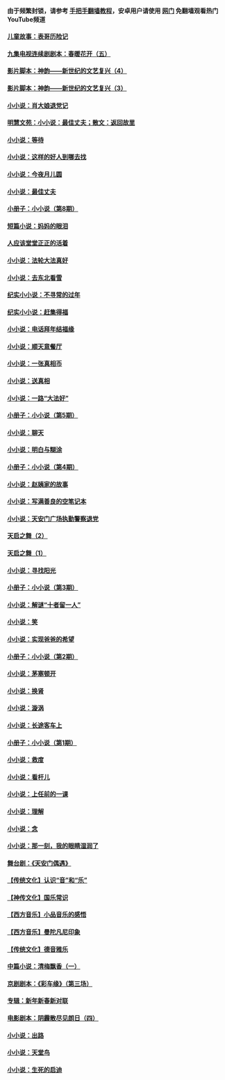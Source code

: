 #### 由于频繁封锁，请参考 [手把手翻墙教程](https://github.com/gfw-breaker/guides/wiki/)，安卓用户请使用 [网门](https://github.com/gfw-breaker/nogfw/blob/master/dl.md?t=05300201) 免翻墙观看热门YouTube频道 

#### [儿童故事：表哥历险记](../pages/328/383535.md?t=05300201) 

#### [九集电视连续剧剧本：春暖花开（五）](../pages/328/275919.md?t=05300201) 

#### [影片脚本：神韵——新世纪的文艺复兴（4）](../pages/328/266089.md?t=05300201) 

#### [影片脚本：神韵——新世纪的文艺复兴（3）](../pages/328/266087.md?t=05300201) 

#### [小小说：肖大娘退党记](../pages/328/239807.md?t=05300201) 

#### [明慧文苑：小小说：最佳丈夫；散文：返回故里](../pages/328/3439.md?t=05300201) 

#### [小小说：等待](../pages/328/223927.md?t=05300201) 

#### [小小说：这样的好人到哪去找](../pages/328/209396.md?t=05300201) 

#### [小小说：今夜月儿圆](../pages/328/193588.md?t=05300201) 

#### [小小说：最佳丈夫](../pages/328/190938.md?t=05300201) 

#### [小册子：小小说（第8期）](../pages/328/188202.md?t=05300201) 

#### [短篇小说：妈妈的眼泪](../pages/328/187712.md?t=05300201) 

#### [人应该堂堂正正的活着](../pages/328/182430.md?t=05300201) 

#### [小小说：法轮大法真好](../pages/328/174669.md?t=05300201) 

#### [小小说：去东北看雪](../pages/328/173882.md?t=05300201) 

#### [纪实小小说：不寻常的过年](../pages/328/173187.md?t=05300201) 

#### [纪实小小说：赶集得福](../pages/328/172652.md?t=05300201) 

#### [小小说：电话拜年结福缘](../pages/328/172533.md?t=05300201) 

#### [小小说：顺天意餐厅](../pages/328/170182.md?t=05300201) 

#### [小小说：一张真相币](../pages/328/169410.md?t=05300201) 

#### [小小说：送真相](../pages/328/166713.md?t=05300201) 

#### [小小说：一路“大法好”](../pages/328/162016.md?t=05300201) 

#### [小册子：小小说（第5期）](../pages/328/161131.md?t=05300201) 

#### [小小说：聊天](../pages/328/159640.md?t=05300201) 

#### [小小说：明白与糊涂](../pages/328/158101.md?t=05300201) 

#### [小册子：小小说（第4期）](../pages/328/158006.md?t=05300201) 

#### [小小说：赵姨家的故事](../pages/328/157843.md?t=05300201) 

#### [小小说：写满善良的空笔记本](../pages/328/157382.md?t=05300201) 

#### [小小说：天安门广场执勤警察退党](../pages/328/156982.md?t=05300201) 

#### [天启之舞（2）](../pages/328/153440.md?t=05300201) 

#### [天启之舞（1）](../pages/328/153439.md?t=05300201) 

#### [小小说：寻找阳光](../pages/328/153065.md?t=05300201) 

#### [小册子：小小说（第3期）](../pages/328/151715.md?t=05300201) 

#### [小小说：解谜“十者留一人”](../pages/328/148967.md?t=05300201) 

#### [小小说：笑](../pages/328/148905.md?t=05300201) 

#### [小小说：实现爸爸的希望](../pages/328/148096.md?t=05300201) 

#### [小册子：小小说（第2期）](../pages/328/147214.md?t=05300201) 

#### [小小说：茅塞顿开](../pages/328/147030.md?t=05300201) 

#### [小小说：换肾](../pages/328/146770.md?t=05300201) 

#### [小小说：漩涡](../pages/328/146683.md?t=05300201) 

#### [小小说：长途客车上](../pages/328/145076.md?t=05300201) 

#### [小册子：小小说（第1期）](../pages/328/143963.md?t=05300201) 

#### [小小说：救度](../pages/328/143927.md?t=05300201) 

#### [小小说：看杆儿](../pages/328/142137.md?t=05300201) 

#### [小小说：上任前的一课](../pages/328/140808.md?t=05300201) 

#### [小小说：理解](../pages/328/140476.md?t=05300201) 

#### [小小说：念](../pages/328/139513.md?t=05300201) 

#### [小小说：那一刻，我的眼睛湿润了](../pages/328/138476.md?t=05300201) 

#### [舞台剧：《天安门偶遇》](../pages/328/117155.md?t=05300201) 

#### [【传统文化】认识“音”和“乐”](../pages/328/108667.md?t=05300201) 

#### [【神传文化】国乐常识](../pages/328/104225.md?t=05300201) 

#### [【西方音乐】小品音乐的感悟](../pages/328/102924.md?t=05300201) 

#### [【西方音乐】曼陀凡尼印象](../pages/328/102922.md?t=05300201) 

#### [【传统文化】德音雅乐](../pages/328/102923.md?t=05300201) 

#### [中篇小说：清梅飘香（一）](../pages/328/101058.md?t=05300201) 

#### [京剧剧本：《彩车缘》（第三场）](../pages/328/96434.md?t=05300201) 

#### [专辑：新年新春新对联](../pages/328/94991.md?t=05300201) 

#### [电影剧本：阴霾散尽见朗日（四）](../pages/328/87081.md?t=05300201) 

#### [小小说：出路](../pages/328/84848.md?t=05300201) 

#### [小小说：天堂鸟](../pages/328/83084.md?t=05300201) 

#### [小小说：生死的启迪](../pages/328/70977.md?t=05300201) 

